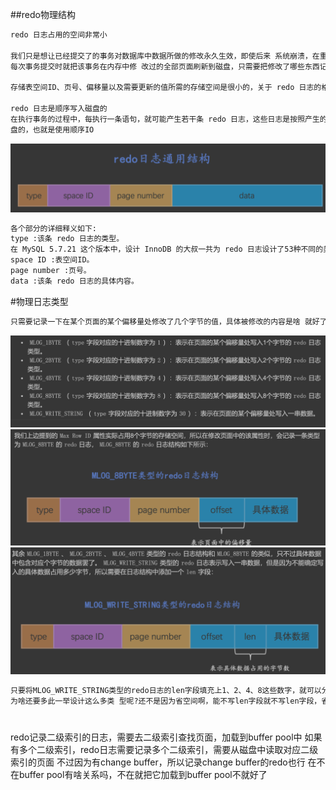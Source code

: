 ##redo物理结构
```asp
redo 日志占用的空间非常小

我们只是想让已经提交了的事务对数据库中数据所做的修改永久生效，即使后来 系统崩溃，在重启后也能把这种修改恢复出来。所以我们其实没有必要在
每次事务提交时就把该事务在内存中修 改过的全部页面刷新到磁盘，只需要把修改了哪些东西记录一下就好

存储表空间ID、页号、偏移量以及需要更新的值所需的存储空间是很小的，关于 redo 日志的格式我们稍后 会详细唠叨，现在只要知道一条 redo 日志占用的空间不是很大就好了

redo 日志是顺序写入磁盘的
在执行事务的过程中，每执行一条语句，就可能产生若干条 redo 日志，这些日志是按照产生的顺序写入磁
盘的，也就是使用顺序IO
```
![](.z_8_mysql_持久化_顺序写_redo日志_images/c2684c71.png)
```asp
各个部分的详细释义如下:
type :该条 redo 日志的类型。
在 MySQL 5.7.21 这个版本中，设计 InnoDB 的大叔一共为 redo 日志设计了53种不同的类型，稍后会详细介 绍不同类型的 redo 日志。
space ID :表空间ID。
page number :页号。
data :该条 redo 日志的具体内容。
```
#物理日志类型
```asp
只需要记录一下在某个页面的某个偏移量处修改了几个字节的值，具体被修改的内容是啥 就好了
```
![](.z_8_mysql_事务持久化日志_顺序写_redo日志_images/2a4e26d6.png)
![](.z_8_mysql_事务持久化日志_顺序写_redo日志_images/c9b1ecae.png)
![](.z_8_mysql_事务持久化日志_顺序写_redo日志_images/083145df.png)
```asp
只要将MLOG_WRITE_STRING类型的redo日志的len字段填充上1、2、4、8这些数字，就可以分别替代MLOG _1BYTE、MLOG_2BYTE、MLOG_4BYTE、MLOG_8BYTE这些类型的redo日志，
为啥还要多此一举设计这么多类 型呢?还不是因为省空间啊，能不写len字段就不写len字段，省一个字节算一个字节。
```
#
redo记录二级索引的日志，需要去二级索引查找页面，加载到buffer pool中
如果有多个二级索引，redo日志需要记录多个二级索引，需要从磁盘中读取对应二级索引的页面
不过因为有change buffer，所以记录change buffer的redo也行
在不在buffer pool有啥关系吗，不在就把它加载到buffer pool不就好了
